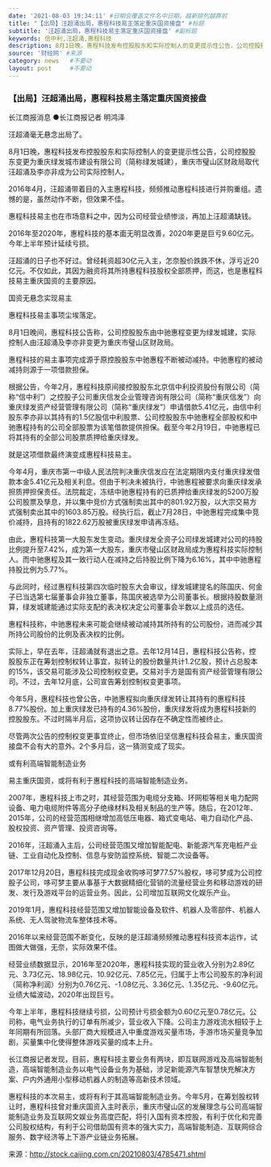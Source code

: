 ```yaml
---
date: '2021-08-03 19:34:11' #日期会覆盖文件名中日期，越新排列越靠前
title: "【出局】汪超涌出局，惠程科技易主落定重庆国资接盘" #标题
subtitle: '汪超涌出局，惠程科技易主落定重庆国资接盘' #副标题
keywords: 信中利,汪超涌,惠程科技
description: 8月1日晚，惠程科技发布控股股东和实际控制人的变更提示性公告，公司控股股东变更为重庆绿发城市建设有限公司（简称绿发城建），重庆市璧山区财政局取代汪超涌及李亦非成为公司实际控制人。
source: '财经网' #来源
category: news   #不要动
layout: post     #不要动
---
```


### 【出局】汪超涌出局，惠程科技易主落定重庆国资接盘

长江商报消息 ●长江商报记者 明鸿泽

汪超涌毫无悬念出局了。

8月1日晚，惠程科技发布控股股东和实际控制人的变更提示性公告，公司控股股东变更为重庆绿发城市建设有限公司（简称绿发城建），重庆市璧山区财政局取代汪超涌及李亦非成为公司实际控制人。

2016年4月，汪超涌带着目的入主惠程科技，频频推动惠程科技进行并购重组。遗憾的是，虽然动作不断，但效果不佳。

惠程科技易主也在市场意料之中，因为公司经营业绩惨淡，再加上汪超涌缺钱。

2016年至2020年，惠程科技的基本面无明显改善，2020年更是巨亏9.60亿元。今年上半年预计延续亏损。

汪超涌的日子也不好过。曾经耗资超30亿元入主，怎奈股价跌跌不休，浮亏近20亿元。不仅如此，其因为融资将其所持惠程科技股权全部质押，而这，也是惠程科技易主重庆国资的主要原因。

国资无悬念实现易主

惠程科技易主事项尘埃落定。

8月1日晚间，惠程科技公告称，公司控股股东由中驰惠程变更为绿发城建，实际控制人由汪超涌及李亦非变更为重庆市璧山区财政局。

惠程科技的易主事项完成源于原控股股东中驰惠程不断被动减持。中驰惠程的被动减持则源于一项借款担保。

根据公告，今年2月，惠程科技原间接控股股东北京信中利投资股份有限公司（简称“信中利”）之控股子公司重庆信发企业管理咨询有限公司（简称“重庆信发”）向重庆绿发资产经营管理有限公司（简称“重庆绿发”）申请借款5.41亿元，由信中利股东李亦非以其持有的1.5亿股信中利股票、公司控股股东中驰惠程全部股权和中驰惠程持有的公司全部股票为该笔借款提供担保。截至今年2月19日，中驰惠程已将其持有的全部公司股票质押给重庆绿发。

就是这项借款最终演变成惠程科技易主。

今年4月，重庆市第一中级人民法院判决重庆信发应在法定期限内支付重庆绿发借款本金5.41亿元及相关利息。但由于判决未被执行，中驰惠程被要求向重庆绿发承担质押担保责任。法院裁定，冻结中驰惠程持有的已质押给重庆绿发的5200万股公司股票及孳息，并以集中竞价方式强制卖出其中的801.92万股，以大宗交易方式强制卖出其中的1603.85万股。经执行后，截止7月28日，中驰惠程完成集中竞价减持，且持有的1822.62万股被重庆绿发申请再冻结。

由此，惠程科技第一大股东发生变动。重庆绿发全资子公司绿发城建对公司的持股比例提升至7.42%，成为第一大股东，重庆市璧山区财政局成为惠程科技实际控制人。而中驰惠程及其一致行动人在减持之后持股比例下降为6.16%，其中中驰惠程持股比例为5.77%。

与此同时，经过惠程科技第四次临时股东大会审议，绿发城建提名的陈国庆、何金子已当选第七届董事会非独立董事，陈国庆被选举为公司董事长。根据持股数量测算，绿发城建能通过实际支配的表决权决定公司董事会半数以上成员的选任。

惠程科技称，中驰惠程未来可能会继续被动减持其所持有的公司股份，进而减少其所持公司股份的比例及表决权的比例。

实际上，早在去年，汪超涌就有退出之意。去年12月14日，惠程科技公告称，控股股东正在筹划控制权转让事宜，拟转让的股份数量共计1.2亿股，预计占总股本的15%，该交易可能涉及公司控制权变更。交易对手方是国有资产经营管理有限公司。不过，去年12月底，公司宣告筹划控制权变更事项。

今年5月，惠程科技也曾公告，中驰惠程拟向重庆绿发转让其持有的惠程科技8.77%股份。加上重庆绿发已持有的4.36%股份，重庆绿发将成为惠程科技新的控股股东。不过时隔半月后，这项协议转让因存在不确定性而被终止。

尽管两次公告的控制权变更事宜终止，但市场依旧坚信惠程科技会易主，重庆国资接盘不会有大的意外。2个多月后，这一猜测变成了现实。

或有利高端智能制造业务

易主重庆国资，或将有利于惠程科技的高端智能制造业务。

2007年，惠程科技上市之时，其经营范围为电缆分支箱、环网柜等相关电力配网设备、电力电缆附件等高分子绝缘材料及相关制品的生产等。随后，在2012年、2015年，公司的经营范围相继增加高低压电器、箱式变电站、电力自动化产品、股权投资、资产管理、投资咨询等。

2016年，汪超涌入主后，公司经营范围又增加智能配电、新能源汽车充电桩产业链、工业自动化及控制、信息与安防监控系统、智能二次设备等。

2017年12月20日，惠程科技完成现金收购哆可梦77.57%股权，哆可梦成为公司控股子公司，哆可梦主要从事基于大数据精细化营销的流量经营业务和移动游戏的研发、发行及游戏平台的运营业务。因此，公司增加互联网文化娱乐产业。

2019年1月，惠程科技经营范围又增加智能设备及软件、机器人及零部件、机器人系统、无人驾驶物流车整体技术等。

2016年以来经营范围不断变化，反映的是汪超涌频频推动惠程科技资本运作，试图做大做强，无奈，实际效果不佳。

经营业绩数据显示，2016年至2020年，惠程科技实现的营业收入分别为2.89亿元、3.73亿元、18.98亿元、10.92亿元、7.85亿元，归属于上市公司股东的净利润（简称净利润）分别为0.76亿元、-1.08亿元、3.36亿元、1.35亿元、-9.60亿元。业绩大幅波动，2020年出现巨亏。

今年上半年，惠程科技继续亏损，公司预计亏损金额为0.60亿元至0.78亿元。公司称，电气业务执行的订单有所减少，营业收入下降。公司主力游戏流水相较于上年同期有所回落。头部厂商大规模进入中重度游戏买量市场，手游市场买量竞争加剧，买量集中化使得整体游戏买量的成本上升。

长江商报记者发现，目前，惠程科技主要业务有两块，即互联网游戏及高端智能制造，高端智能制造业务以电气设备业务为基础，涉足新能源汽车智慧快充解决方案、户内外通用小型移动机器人的制造等高新技术领域。

惠程科技的本次易主，或将有利于其高端智能制造业务。今年5月，在筹划股权转让时，惠程科技曾对重庆国资入主时表示，重庆市璧山区的发展理念与公司高端智能制造业务及互联网文娱业务高度匹配，将引入国有资本控股，有利于优化和完善公司股权结构，有利于公司借助国有资本的强大实力，高端智能制造、互联网综合服务、数字经济等上下游产业链业务拓展。

来源：http://stock.caijing.com.cn/20210803/4785471.shtml
